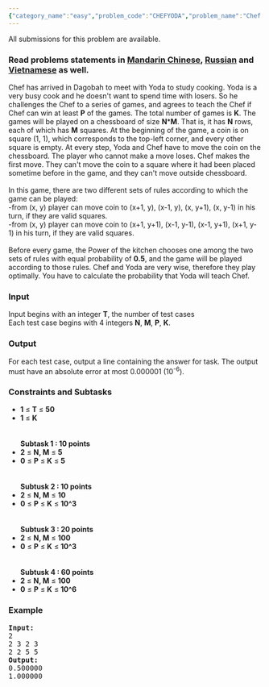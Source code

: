```yaml
---
{"category_name":"easy","problem_code":"CHEFYODA","problem_name":"Chef and Yoda","languages_supported":{"0":"ADA","1":"ASM","2":"BASH","3":"BF","4":"C","5":"C99 strict","6":"CAML","7":"CLOJ","8":"CLPS","9":"CPP 4.3.2","10":"CPP 4.9.2","11":"CPP14","12":"CS2","13":"D","14":"ERL","15":"FORT","16":"FS","17":"GO","18":"HASK","19":"ICK","20":"ICON","21":"JAVA","22":"JS","23":"LISP clisp","24":"LISP sbcl","25":"LUA","26":"NEM","27":"NICE","28":"NODEJS","29":"PAS fpc","30":"PAS gpc","31":"PERL","32":"PERL6","33":"PHP","34":"PIKE","35":"PRLG","36":"PYPY","37":"PYTH","38":"PYTH 3.4","39":"RUBY","40":"SCALA","41":"SCM chicken","42":"SCM guile","43":"SCM qobi","44":"ST","45":"TCL","46":"TEXT","47":"WSPC"},"max_timelimit":1.5,"source_sizelimit":50000,"problem_author":"omelyanenko","problem_tester":"mgch","date_added":"26-04-2015","tags":{"0":"omelyanenko"},"time":{"view_start_date":1487496600,"submit_start_date":1487496600,"visible_start_date":1487496600,"end_date":1735669800},"layout":"problem"}
---
```

<span class="solution-visible-txt">All submissions for this problem are available.</span><h3> Read problems statements in <a target="_blank" href="http://www.codechef.com/download/translated/FEB17/mandarin/CHEFYODA.pdf">Mandarin Chinese</a>, <a target="_blank" href="http://www.codechef.com/download/translated/FEB17/russian/CHEFYODA.pdf">Russian</a> and <a target="_blank" href="http://www.codechef.com/download/translated/FEB17/vietnamese/CHEFYODA.pdf">Vietnamese</a> as well.</h3>

<p> </p>
<p>Chef has arrived in Dagobah to meet with Yoda to study cooking. Yoda is a very busy cook and he doesn't want to spend time with losers. So he challenges the Chef to a series of games, and agrees to teach the Chef if Chef can win at least <b>P</b> of the games. The total number of games is <b>K</b>. The games will be played on a chessboard of size <b>N</b>*<b>M</b>. That is, it has <b>N</b> rows, each of which has <b>M</b> squares. At the beginning of the game, a coin is on square (1, 1), which corresponds to the top-left corner, and every other square is empty. At every step, Yoda and Chef have to move the coin on the chessboard. The player who cannot make a move loses. Chef makes the first move. They can't move the coin to a square where it had been placed sometime before in the game, and they can't move outside chessboard.<br>
<br>
In this game, there are two different sets of rules according to which the game can be played:<br>
-from (x, y) player can move coin to (x+1, y), (x-1, y), (x, y+1), (x, y-1) in his turn, if they are valid squares.<br>
-from (x, y) player can move coin to (x+1, y+1), (x-1, y-1), (x-1, y+1), (x+1, y-1) in his turn, if they are valid squares.<br>
<br>
Before every game, the Power of the kitchen chooses one among the two sets of rules with equal probability of <b>0.5</b>, and the game will be played according to those rules. Chef and Yoda are very wise, therefore they play optimally. You have to calculate the probability that Yoda will teach Chef.<br>
<p> </p>


<h3>Input</h3>
<p>
Input begins with an integer <b>T</b>, the number of test cases<br>
Each test case begins with 4 integers <b>N</b>, <b>M</b>, <b>P</b>, <b>K</b>.
</p>

<h3>Output</h3>
<p>
For each test case, output a line containing the answer for task. The output must have an absolute error at most 0.000001 (10<sup>-6</sup>).  
</p>

<h3>Constraints and Subtasks</h3>
<ul>
<li> <b>1</b> ≤ <b>T</b> ≤ <b>50</b> </li>
<li> <b>1</b> ≤ <b>K</b> </li>
<br>
<br>
<b> Subtask 1 : 10 points </b> 
<br>
<li> <b>2</b> ≤ <b>N, M</b> ≤ <b>5</b> </li>
<li> <b>0</b> ≤ <b>P</b> ≤ <b>K</b> ≤ <b>5</b> </li>
<br>
<br>
<b> Subtusk 2 : 10 points </b> 
<li> <b>2</b> ≤ <b>N, M</b> ≤ <b>10</b> </li>
<li> <b>0</b> ≤ <b>P</b> ≤ <b>K</b> ≤ <b>10^3</b> </li>
<br>
<br>
<b> Subtusk 3 : 20 points </b> 
<li> <b>2</b> ≤ <b>N, M</b> ≤ <b>100</b> </li>
<li> <b>0</b> ≤ <b>P</b> ≤ <b>K</b> ≤ <b>10^3</b> </li>
<br>
<br>
<b> Subtusk 4 : 60 points</b> 
<li> <b>2</b> ≤ <b>N, M</b> ≤ <b>100</b> </li>
<li> <b>0</b> ≤ <b>P</b> ≤ <b>K</b> ≤ <b>10^6</b> </li>
</ul>
<p> </p>

<h3>Example</h3>
<pre><b>Input:</b>
2
2 3 2 3
2 2 5 5
<b>Output:</b>
0.500000
1.000000
</pre>